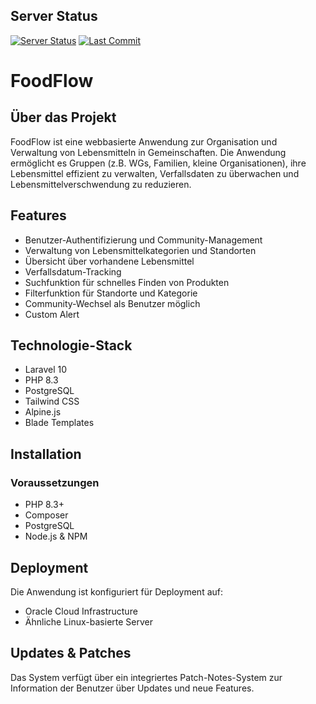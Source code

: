 
## Server Status

[![Server Status](https://img.shields.io/website?url=https://foodflow.vip)](https://foodflow.vip)
[![Last Commit](https://img.shields.io/github/last-commit/HeiligerG/Laravel-Learning)](https://github.com/HeiligerG/Laravel-Learning)

# FoodFlow

## Über das Projekt
FoodFlow ist eine webbasierte Anwendung zur Organisation und Verwaltung von Lebensmitteln in Gemeinschaften. Die Anwendung ermöglicht es Gruppen (z.B. WGs, Familien, kleine Organisationen), ihre Lebensmittel effizient zu verwalten, Verfallsdaten zu überwachen und Lebensmittelverschwendung zu reduzieren.

## Features
- Benutzer-Authentifizierung und Community-Management
- Verwaltung von Lebensmittelkategorien und Standorten
- Übersicht über vorhandene Lebensmittel
- Verfallsdatum-Tracking
- Suchfunktion für schnelles Finden von Produkten
- Filterfunktion für Standorte und Kategorie
- Community-Wechsel als Benutzer möglich
- Custom Alert

## Technologie-Stack
- Laravel 10
- PHP 8.3
- PostgreSQL
- Tailwind CSS
- Alpine.js
- Blade Templates

## Installation

### Voraussetzungen
- PHP 8.3+
- Composer
- PostgreSQL
- Node.js & NPM

## Deployment
Die Anwendung ist konfiguriert für Deployment auf:
- Oracle Cloud Infrastructure
- Ähnliche Linux-basierte Server

## Updates & Patches
Das System verfügt über ein integriertes Patch-Notes-System zur Information der Benutzer über Updates und neue Features.
